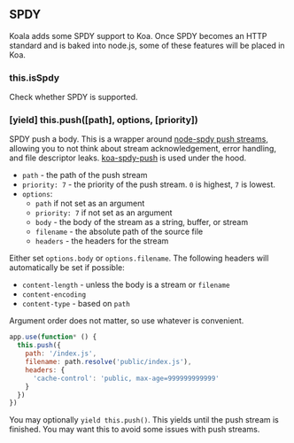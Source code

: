 
## SPDY

Koala adds some SPDY support to Koa.
Once SPDY becomes an HTTP standard and is baked into node.js,
some of these features will be placed in Koa.

### this.isSpdy

Check whether SPDY is supported.

### [yield] this.push([path], options, [priority])

SPDY push a body.
This is a wrapper around [node-spdy push streams](https://github.com/indutny/node-spdy#push-streams),
allowing you to not think about stream acknowledgement,
error handling, and file descriptor leaks.
[koa-spdy-push](https://github.com/koajs/spdy-push) is used under the hood.

- `path` - the path of the push stream
- `priority: 7` - the priority of the push stream. `0` is highest, `7` is lowest.
- `options`:
  - `path` if not set as an argument
  - `priority: 7` if not set as an argument
  - `body` - the body of the stream as a string, buffer, or stream
  - `filename` - the absolute path of the source file
  - `headers` - the headers for the stream

Either set `options.body` or `options.filename`.
The following headers will automatically be set if possible:

- `content-length` - unless the body is a stream or `filename`
- `content-encoding`
- `content-type` - based on `path`

Argument order does not matter, so use whatever is convenient.

```js
app.use(function* () {
  this.push({
    path: '/index.js',
    filename: path.resolve('public/index.js'),
    headers: {
      'cache-control': 'public, max-age=999999999999'
    }
  })
})
```

You may optionally `yield this.push()`.
This yields until the push stream is finished.
You may want this to avoid some issues with push streams.

